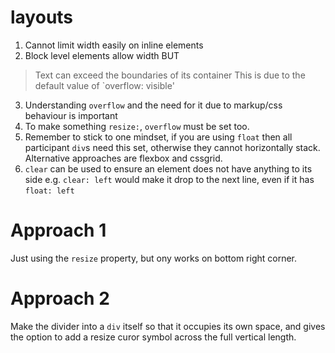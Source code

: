 # layouts

1. Cannot limit width easily on inline elements
2. Block level elements allow width BUT
> Text can exceed the boundaries of its container
> This is due to the default value of `overflow: visible'
3. Understanding `overflow` and the need for it due to markup/css behaviour is important
4. To make something `resize:`, `overflow` must be set too.
5. Remember to stick to one mindset, if you are using `float` then all participant `div`s need this set, otherwise they cannot horizontally stack. Alternative approaches are flexbox and cssgrid.
5. `clear` can be used to ensure an element does not have anything to its side e.g. `clear: left` would make it drop to the next line, even if it has `float: left`


# Approach 1

Just using the `resize` property, but ony works on bottom right corner.

# Approach 2

Make the divider into a `div` itself so that it occupies its own space, and gives the option to add a resize curor symbol across the full vertical length.